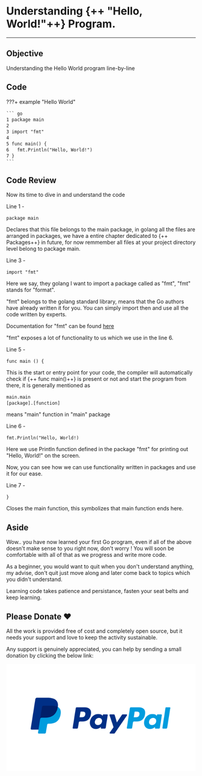 # Understanding {++ "Hello, World!"++} Program.

<hr>

## Objective

Understanding the Hello World program line-by-line

## Code

???+ example "Hello World"

    ``` go
    1 package main
    2
    3 import "fmt"
    4
    5 func main() {
    6   fmt.Println("Hello, World!")
    7 }
    ```

## Code Review

Now its time to dive in and understand the code

Line 1 -

    package main

Declares that this file belongs to the main package, in golang all the files are arranged in packages, we have a entire chapter dedicated to {++ Packages++} in future, for now remmember all files at your project directory level belong to package main.

Line 3 -

    import "fmt"

Here we say, they golang I want to import a package called as "fmt", "fmt" stands for "format".

"fmt" belongs to the golang standard library, means that the Go authors have already written it for you. You can simply import then and use all the code written by experts.

Documentation for "fmt" can be found [here](https://golang.org/pkg/fmt/)

"fmt" exposes a lot of functionality to us which we use in the line 6.

Line 5 -

    func main () {

This is the start or entry point for your code, the compiler will automatically check if {++ func main()++} is present or not and start the program from there, it is generally mentioned as

    main.main
    [package].[function]

means "main" function in "main" package

Line 6 -

    fmt.Println("Hello, World!)

Here we use Println function defined in the package "fmt" for printing out "Hello, World!" on the screen.

Now, you can see how we can use functionality written in packages and use it for our ease.

Line 7 -

    }

Closes the main function, this symbolizes that main function ends here.

## Aside

Wow.. you have now learned your first Go program, even if all of the above doesn't make sense to you right now, don't worry ! You will soon be comfortable with all of that as we progress and write more code.

As a beginner, you would want to quit when you don't understand anything, my advise, don't quit just move along and later come back to topics which you didn't understand.

Learning code takes patience and persistance, fasten your seat belts and keep learning.

## Please Donate ❤️

All the work is provided free of cost and completely open source, but it needs your support and love to keep the activity sustainable.

Any support is genuinely appreciated, you can help by sending a small donation by clicking the below link:

[![PayPal](../images/paypal-logo.png)](https://www.paypal.me/octallium)

